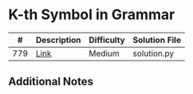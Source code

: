 # K-th Symbol in Grammar
|#|Description|Difficulty|Solution File|
|-|-|-|-|
|779|[Link](https://leetcode.com/problems/k-th-symbol-in-grammar/)|Medium|solution.py|

## Additional Notes
